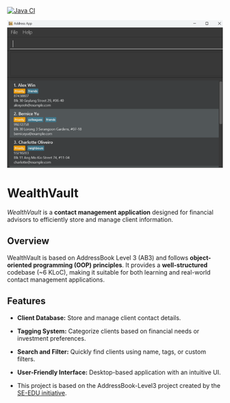 [![Java CI](https://github.com/AY2425S2-CS2103T-W12-2/tp/actions/workflows/gradle.yml/badge.svg)](https://github.com/AY2425S2-CS2103T-W12-2/tp/actions/workflows/gradle.yml)

![Ui](docs/images/Ui.png)

# WealthVault

*WealthVault* is a **contact management application** designed for financial advisors to efficiently store and manage client information.

## Overview
WealthVault is based on AddressBook Level 3 (AB3) and follows **object-oriented programming (OOP) principles**. It provides a **well-structured** codebase (~6 KLoC), making it suitable for both learning and real-world contact management applications.

## Features
- **Client Database:** Store and manage client contact details.
- **Tagging System:** Categorize clients based on financial needs or investment preferences.
- **Search and Filter:** Quickly find clients using name, tags, or custom filters.
- **User-Friendly Interface:** Desktop-based application with an intuitive UI.

- This project is based on the AddressBook-Level3 project created by the [SE-EDU initiative](https://se-education.org).
